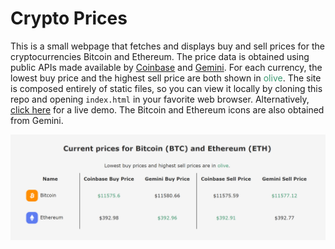 # Crypto Prices

This is a small webpage that fetches and displays buy and sell prices for
the cryptocurrencies Bitcoin and Ethereum. The price data is obtained using
public APIs made available by [Coinbase](https://docs.pro.coinbase.com/) and
[Gemini](https://docs.gemini.com/rest-api/). For each currency, the lowest 
buy price and the highest sell price are both shown in 
<span style="color: #3D9970">olive</span>. The site is composed entirely of
static files, so you can view it locally by cloning this repo and opening
`index.html` in your favorite web browser. Alternatively, [click here](https://bfard.github.io/Crypto-Prices/) for a live demo.
The Bitcoin and Ethereum icons are also obtained from Gemini. 

![Site screenshot](screenshot.PNG)
